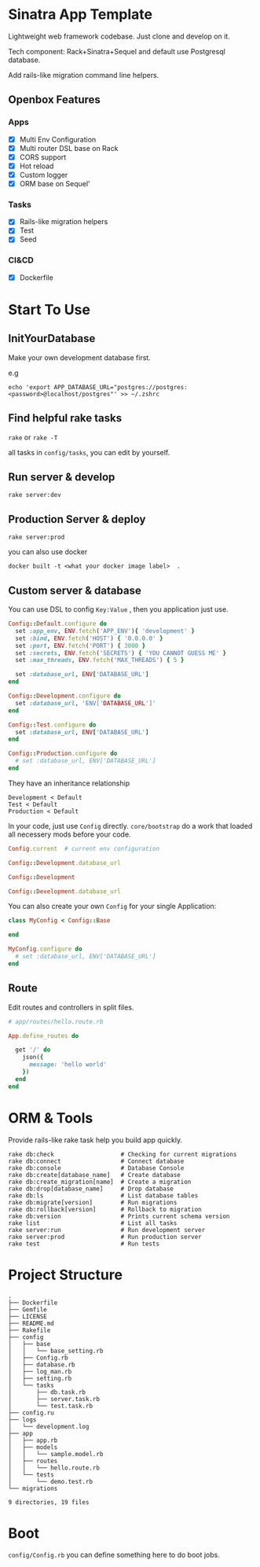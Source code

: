 # Sinatra App Template

Lightweight web framework codebase. Just clone and develop on it.

Tech component: Rack+Sinatra+Sequel and default use Postgresql database.

Add rails-like migration command line helpers.


## Openbox Features

### Apps

* [x] Multi Env Configuration
* [x] Multi router DSL base on Rack
* [x] CORS support
* [x] Hot reload
* [x] Custom logger
* [x] ORM base on Sequel'

### Tasks

* [x] Rails-like migration helpers
* [x] Test
* [x] Seed

### CI&CD

* [x] Dockerfile


# Start To Use

## InitYourDatabase

Make your own development database first.

e.g
```
echo 'export APP_DATABASE_URL="postgres://postgres:<password>@localhost/postgres"' >> ~/.zshrc
```

## Find helpful rake tasks

`rake` or  `rake -T`

all tasks in `config/tasks`, you can edit by yourself.

## Run server & develop

`rake server:dev`

## Production Server & deploy

`rake server:prod`

you can also use docker

`docker built -t <what your docker image label>  .`

## Custom server & database


You can use DSL to config `Key:Value` , then you application just use.

```ruby
Config::Default.configure do
  set :app_env, ENV.fetch('APP_ENV'){ 'development' }
  set :bind, ENV.fetch('HOST') { '0.0.0.0' }
  set :port, ENV.fetch('PORT') { 3000 }
  set :secrets, ENV.fetch('SECRETS') { 'YOU CANNOT GUESS ME' }
  set :max_threads, ENV.fetch('MAX_THREADS') { 5 }

  set :database_url, ENV['DATABASE_URL']
end

Config::Development.configure do 
  set :database_url, 'ENV['DATABASE_URL']'
end

Config::Test.configure do 
  set :database_url, ENV['DATABASE_URL']
end

Config::Production.configure do 
  # set :database_url, ENV['DATABASE_URL']
end
```

They have an inheritance relationship

```
Development < Default
Test < Default
Production < Default
```


In your code, just use  `Config` directly. `core/bootstrap`  do a work that loaded all necessery mods before your code.

```Ruby
Config.current  # current env configuration

Config::Development.database_url

Config::Development

Config::Development.database_url
```

You can also create your own `Config`  for your single Application:

```ruby
class MyConfig < Config::Base

end

MyConfig.configure do 
  # set :database_url, ENV['DATABASE_URL']
end

```

## Route

Edit routes and controllers in split files.

```ruby
# app/routes/hello.route.rb

App.define_routes do

  get '/' do
    json({
      message: 'hello world'
    })
  end
end
```


# ORM & Tools


Provide rails-like rake task help you build app quickly.

```
rake db:check                   # Checking for current migrations
rake db:connect                 # Connect database
rake db:console                 # Database Console
rake db:create[database_name]   # Create database
rake db:create_migration[name]  # Create a migration
rake db:drop[database_name]     # Drop database
rake db:ls                      # List database tables
rake db:migrate[version]        # Run migrations
rake db:rollback[version]       # Rollback to migration
rake db:version                 # Prints current schema version
rake list                       # List all tasks
rake server:run                 # Run development server
rake server:prod                # Run production server
rake test                       # Run tests
```

# Project Structure

```
.
├── Dockerfile
├── Gemfile
├── LICENSE
├── README.md
├── Rakefile
├── config
│   ├── base
│   │   └── base_setting.rb
│   ├── Config.rb
│   ├── database.rb
│   ├── log_man.rb
│   ├── setting.rb
│   └── tasks
│       ├── db.task.rb
│       ├── server.task.rb
│       └── test.task.rb
├── config.ru
├── logs
│   └── development.log
├── app
│   ├── app.rb
│   ├── models
│   │   └── sample.model.rb
│   ├── routes
│   │   └── hello.route.rb
│   └── tests
│       └── demo.test.rb
└── migrations

9 directories, 19 files

```

# Boot

 `config/Config.rb` you can define something here to do boot jobs. 